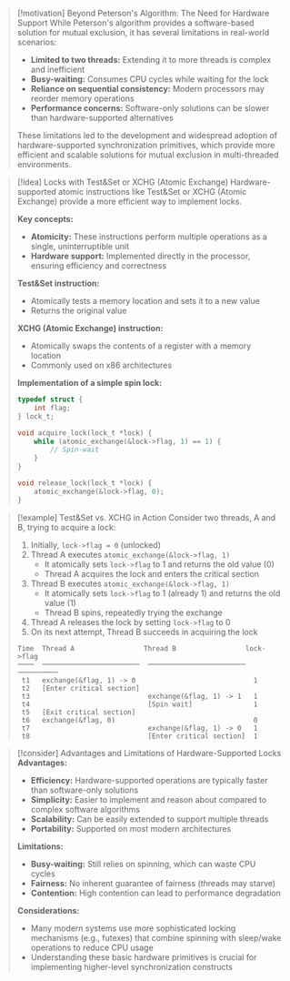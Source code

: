 > [!motivation] Beyond Peterson's Algorithm: The Need for Hardware Support
> While Peterson's algorithm provides a software-based solution for mutual exclusion, it has several limitations in real-world scenarios:
> 
> - **Limited to two threads:** Extending it to more threads is complex and inefficient
> - **Busy-waiting:** Consumes CPU cycles while waiting for the lock
> - **Reliance on sequential consistency:** Modern processors may reorder memory operations
> - **Performance concerns:** Software-only solutions can be slower than hardware-supported alternatives
> 
> These limitations led to the development and widespread adoption of hardware-supported synchronization primitives, which provide more efficient and scalable solutions for mutual exclusion in multi-threaded environments.

> [!idea] Locks with Test&Set or XCHG (Atomic Exchange)
> Hardware-supported atomic instructions like Test&Set or XCHG (Atomic Exchange) provide a more efficient way to implement locks.
> 
> **Key concepts:**
> - **Atomicity:** These instructions perform multiple operations as a single, uninterruptible unit
> - **Hardware support:** Implemented directly in the processor, ensuring efficiency and correctness
> 
> **Test&Set instruction:**
> - Atomically tests a memory location and sets it to a new value
> - Returns the original value
> 
> **XCHG (Atomic Exchange) instruction:**
> - Atomically swaps the contents of a register with a memory location
> - Commonly used on x86 architectures
> 
> **Implementation of a simple spin lock:**
> ```c
> typedef struct {
>     int flag;
> } lock_t;
> 
> void acquire_lock(lock_t *lock) {
>     while (atomic_exchange(&lock->flag, 1) == 1) {
>         // Spin-wait
>     }
> }
> 
> void release_lock(lock_t *lock) {
>     atomic_exchange(&lock->flag, 0);
> }
> ```

> [!example] Test&Set vs. XCHG in Action
> Consider two threads, A and B, trying to acquire a lock:
> 
> 1. Initially, `lock->flag = 0` (unlocked)
> 2. Thread A executes `atomic_exchange(&lock->flag, 1)`
>    - It atomically sets `lock->flag` to 1 and returns the old value (0)
>    - Thread A acquires the lock and enters the critical section
> 3. Thread B executes `atomic_exchange(&lock->flag, 1)`
>    - It atomically sets `lock->flag` to 1 (already 1) and returns the old value (1)
>    - Thread B spins, repeatedly trying the exchange
> 4. Thread A releases the lock by setting `lock->flag` to 0
> 5. On its next attempt, Thread B succeeds in acquiring the lock
> 
> ```
> Time  Thread A                 Thread B                 lock->flag
> ────  ────────────────────────  ────────────────────────  ──────────
>  t1   exchange(&flag, 1) -> 0                             1
>  t2   [Enter critical section]
>  t3                             exchange(&flag, 1) -> 1   1
>  t4                             [Spin wait]               1
>  t5   [Exit critical section]
>  t6   exchange(&flag, 0)                                  0
>  t7                             exchange(&flag, 1) -> 0   1
>  t8                             [Enter critical section]  1
> ```

> [!consider] Advantages and Limitations of Hardware-Supported Locks
> **Advantages:**
> - **Efficiency:** Hardware-supported operations are typically faster than software-only solutions
> - **Simplicity:** Easier to implement and reason about compared to complex software algorithms
> - **Scalability:** Can be easily extended to support multiple threads
> - **Portability:** Supported on most modern architectures
> 
> **Limitations:**
> - **Busy-waiting:** Still relies on spinning, which can waste CPU cycles
> - **Fairness:** No inherent guarantee of fairness (threads may starve)
> - **Contention:** High contention can lead to performance degradation
> 
> **Considerations:**
> - Many modern systems use more sophisticated locking mechanisms (e.g., futexes) that combine spinning with sleep/wake operations to reduce CPU usage
> - Understanding these basic hardware primitives is crucial for implementing higher-level synchronization constructs

